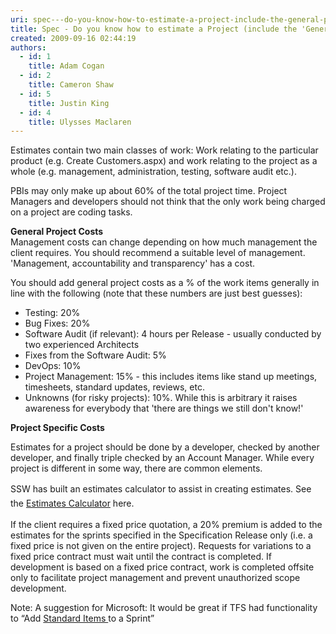 ```yaml
---
uri: spec---do-you-know-how-to-estimate-a-project-include-the-general-project-costs
title: Spec - Do you know how to estimate a Project (include the 'General Project Costs')?
created: 2009-09-16 02:44:19
authors:
  - id: 1
    title: Adam Cogan
  - id: 2
    title: Cameron Shaw
  - id: 5
    title: Justin King
  - id: 4
    title: Ulysses Maclaren
---
```





<span class='intro'> 
  <p>​Estimates&#160;contain two main classes of work&#58; Work&#160;relating to the particular product (e.g. Create Customers.aspx) and work relating to the project as a whole&#160;(e.g. management, administration, testing, software audit etc.). <br></p>
<p>PBIs may&#160;only make up about&#160;60% of the total project time. Project Managers and developers should not think that the only work being charged on a project are coding tasks.<br></p> </span>


  <p>
    <strong>General Project Costs <br>
</strong>Management costs can change depending on how much management the client requires. You should&#160;recommend a suitable level of management. 'Management,&#160;accountability and transparency' has a cost. </p>
<p>You should add general project costs as a % of the work items generally in line with the following (note that these numbers are just best guesses)&#58;<br></p><ul>
    <li>​Testing&#58; 20%​<br></li><li>Bug Fixes&#58; 20%​<br></li>
    <li>Software Audit (if relevant)&#58; 4 hours per Release - usually conducted by two experienced Architects </li>
    <li>Fixes from the Software Audit&#58; 5% </li>
    <li>DevOps&#58; 10%<br></li><li>Project Management&#58; 15% - this includes items like stand up meetings, timesheets, standard updates, reviews, etc.<br></li>
    <li>Unknowns (for risky projects)&#58; 10%. While this is arbitrary it raises awareness for everybody ​that 'there are things we still don't know!'<br></li>
</ul>
<p><strong>Project Specific Costs </strong></p>
<p>Estimates for a project should&#160;be done by a developer, checked by another developer, and finally triple checked by an Account&#160;Manager. While every project is different in some way, there are common elements.&#160;<br></p><p>SSW has built an estimates calculator to assist in cre​ating estimates.&#160;<span style="line-height&#58;1.6;">See the </span><a href="/Documents/4.%20Estimates%20Calculator.xlsx?d=w6f09d6a75d074fbda81e5e5dd3e18c76" style="line-height&#58;1.6;">Estimates Calculator</a>&#160;here.<br></p>
<p>​If the client requires a fixed price quotation, a 20% premium is added to the estimates for the sprints&#160;specified in the Specification Release only (i.e. a fixed price is not given on the entire project). Requests for variations to a fixed price contract must wait until the contract is completed. If development is based on a fixed price contract, work is completed offsite only to facilitate project management and prevent unauthorized scope development.​ </p>
<p>Note&#58;&#160;A suggestion for Microsoft&#58;&#160;It would be great if TFS&#160;had functionality to&#160;“Add <a href="http&#58;//www.ssw.com.au/ssw/Standards/BetterSoftwareSuggestions/TeamFoundationServer.aspx#StandardItems">Standard Items </a>to a Sprint”​ </p>



